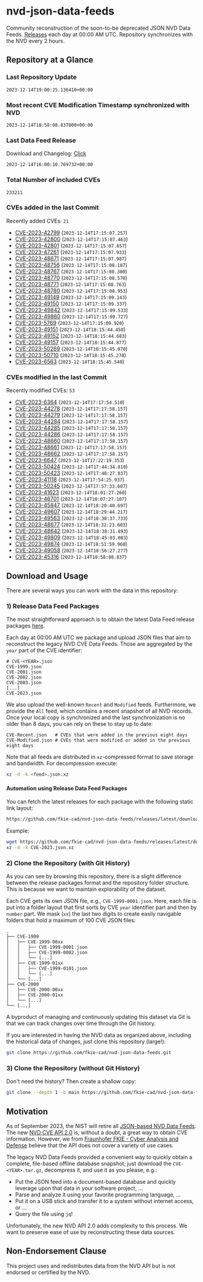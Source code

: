 # nvd-json-data-feeds

Community reconstruction of the soon-to-be deprecated JSON NVD Data Feeds. 
[Releases](https://github.com/fkie-cad/nvd-json-data-feeds/releases/latest) each day at 00:00 AM UTC.
Repository synchronizes with the NVD every 2 hours.

## Repository at a Glance

### Last Repository Update

```plain
2023-12-14T19:00:25.136410+00:00
```

### Most recent CVE Modification Timestamp synchronized with NVD

```plain
2023-12-14T18:58:08.837000+00:00
```

### Last Data Feed Release

Download and Changelog: [Click](https://github.com/fkie-cad/nvd-json-data-feeds/releases/latest)

```plain
2023-12-14T16:00:10.769732+00:00
```

### Total Number of included CVEs

```plain
233211
```

### CVEs added in the last Commit

Recently added CVEs: `21`

* [CVE-2023-42799](CVE-2023/CVE-2023-427xx/CVE-2023-42799.json) (`2023-12-14T17:15:07.257`)
* [CVE-2023-42800](CVE-2023/CVE-2023-428xx/CVE-2023-42800.json) (`2023-12-14T17:15:07.463`)
* [CVE-2023-42801](CVE-2023/CVE-2023-428xx/CVE-2023-42801.json) (`2023-12-14T17:15:07.657`)
* [CVE-2023-47261](CVE-2023/CVE-2023-472xx/CVE-2023-47261.json) (`2023-12-14T17:15:07.933`)
* [CVE-2023-48671](CVE-2023/CVE-2023-486xx/CVE-2023-48671.json) (`2023-12-14T17:15:07.987`)
* [CVE-2023-48756](CVE-2023/CVE-2023-487xx/CVE-2023-48756.json) (`2023-12-14T17:15:08.187`)
* [CVE-2023-48767](CVE-2023/CVE-2023-487xx/CVE-2023-48767.json) (`2023-12-14T17:15:08.380`)
* [CVE-2023-48770](CVE-2023/CVE-2023-487xx/CVE-2023-48770.json) (`2023-12-14T17:15:08.570`)
* [CVE-2023-48771](CVE-2023/CVE-2023-487xx/CVE-2023-48771.json) (`2023-12-14T17:15:08.763`)
* [CVE-2023-48780](CVE-2023/CVE-2023-487xx/CVE-2023-48780.json) (`2023-12-14T17:15:08.953`)
* [CVE-2023-49149](CVE-2023/CVE-2023-491xx/CVE-2023-49149.json) (`2023-12-14T17:15:09.143`)
* [CVE-2023-49150](CVE-2023/CVE-2023-491xx/CVE-2023-49150.json) (`2023-12-14T17:15:09.337`)
* [CVE-2023-49842](CVE-2023/CVE-2023-498xx/CVE-2023-49842.json) (`2023-12-14T17:15:09.533`)
* [CVE-2023-49860](CVE-2023/CVE-2023-498xx/CVE-2023-49860.json) (`2023-12-14T17:15:09.727`)
* [CVE-2023-5769](CVE-2023/CVE-2023-57xx/CVE-2023-5769.json) (`2023-12-14T17:15:09.920`)
* [CVE-2023-49151](CVE-2023/CVE-2023-491xx/CVE-2023-49151.json) (`2023-12-14T18:15:44.450`)
* [CVE-2023-49152](CVE-2023/CVE-2023-491xx/CVE-2023-49152.json) (`2023-12-14T18:15:44.683`)
* [CVE-2023-49157](CVE-2023/CVE-2023-491xx/CVE-2023-49157.json) (`2023-12-14T18:15:44.877`)
* [CVE-2023-50269](CVE-2023/CVE-2023-502xx/CVE-2023-50269.json) (`2023-12-14T18:15:45.070`)
* [CVE-2023-50710](CVE-2023/CVE-2023-507xx/CVE-2023-50710.json) (`2023-12-14T18:15:45.270`)
* [CVE-2023-6563](CVE-2023/CVE-2023-65xx/CVE-2023-6563.json) (`2023-12-14T18:15:45.540`)


### CVEs modified in the last Commit

Recently modified CVEs: `53`

* [CVE-2023-6364](CVE-2023/CVE-2023-63xx/CVE-2023-6364.json) (`2023-12-14T17:17:54.510`)
* [CVE-2023-44278](CVE-2023/CVE-2023-442xx/CVE-2023-44278.json) (`2023-12-14T17:17:58.157`)
* [CVE-2023-44279](CVE-2023/CVE-2023-442xx/CVE-2023-44279.json) (`2023-12-14T17:17:58.157`)
* [CVE-2023-44284](CVE-2023/CVE-2023-442xx/CVE-2023-44284.json) (`2023-12-14T17:17:58.157`)
* [CVE-2023-44285](CVE-2023/CVE-2023-442xx/CVE-2023-44285.json) (`2023-12-14T17:17:58.157`)
* [CVE-2023-44286](CVE-2023/CVE-2023-442xx/CVE-2023-44286.json) (`2023-12-14T17:17:58.157`)
* [CVE-2023-48660](CVE-2023/CVE-2023-486xx/CVE-2023-48660.json) (`2023-12-14T17:17:58.157`)
* [CVE-2023-48661](CVE-2023/CVE-2023-486xx/CVE-2023-48661.json) (`2023-12-14T17:17:58.157`)
* [CVE-2023-48662](CVE-2023/CVE-2023-486xx/CVE-2023-48662.json) (`2023-12-14T17:17:58.157`)
* [CVE-2023-6647](CVE-2023/CVE-2023-66xx/CVE-2023-6647.json) (`2023-12-14T17:22:19.353`)
* [CVE-2023-50424](CVE-2023/CVE-2023-504xx/CVE-2023-50424.json) (`2023-12-14T17:44:34.810`)
* [CVE-2023-50423](CVE-2023/CVE-2023-504xx/CVE-2023-50423.json) (`2023-12-14T17:48:27.037`)
* [CVE-2023-41118](CVE-2023/CVE-2023-411xx/CVE-2023-41118.json) (`2023-12-14T17:54:25.937`)
* [CVE-2023-50245](CVE-2023/CVE-2023-502xx/CVE-2023-50245.json) (`2023-12-14T17:57:33.607`)
* [CVE-2023-41623](CVE-2023/CVE-2023-416xx/CVE-2023-41623.json) (`2023-12-14T18:01:27.260`)
* [CVE-2023-46701](CVE-2023/CVE-2023-467xx/CVE-2023-46701.json) (`2023-12-14T18:07:27.107`)
* [CVE-2023-45847](CVE-2023/CVE-2023-458xx/CVE-2023-45847.json) (`2023-12-14T18:20:40.697`)
* [CVE-2023-49607](CVE-2023/CVE-2023-496xx/CVE-2023-49607.json) (`2023-12-14T18:29:44.217`)
* [CVE-2023-49563](CVE-2023/CVE-2023-495xx/CVE-2023-49563.json) (`2023-12-14T18:30:37.733`)
* [CVE-2023-48677](CVE-2023/CVE-2023-486xx/CVE-2023-48677.json) (`2023-12-14T18:32:23.603`)
* [CVE-2023-48642](CVE-2023/CVE-2023-486xx/CVE-2023-48642.json) (`2023-12-14T18:38:31.893`)
* [CVE-2023-49809](CVE-2023/CVE-2023-498xx/CVE-2023-49809.json) (`2023-12-14T18:45:03.083`)
* [CVE-2023-49874](CVE-2023/CVE-2023-498xx/CVE-2023-49874.json) (`2023-12-14T18:51:59.960`)
* [CVE-2023-49058](CVE-2023/CVE-2023-490xx/CVE-2023-49058.json) (`2023-12-14T18:56:27.277`)
* [CVE-2023-45316](CVE-2023/CVE-2023-453xx/CVE-2023-45316.json) (`2023-12-14T18:58:08.837`)


## Download and Usage

There are several ways you can work with the data in this repository:

### 1) Release Data Feed Packages

The most straightforward approach is to obtain the latest Data Feed release packages [here](https://github.com/fkie-cad/nvd-json-data-feeds/releases/latest).

Each day at 00:00 AM UTC we package and upload JSON files that aim to reconstruct the legacy NVD CVE Data Feeds.
Those are aggregated by the `year` part of the CVE identifier:

```
# CVE-<YEAR>.json
CVE-1999.json
CVE-2001.json
CVE-2002.json
CVE-2003.json
[...]
CVE-2023.json
```

We also upload the well-known `Recent` and `Modified` feeds.
Furthermore, we provide the `All` feed, which contains a recent snapshot of all NVD records.
Once your local copy is synchronized and the last synchronization is no older than 8 days, you can rely on these to stay up to date:

```plain
CVE-Recent.json   # CVEs that were added in the previous eight days
CVE-Modified.json # CVEs that were modified or added in the previous eight days
```

Note that all feeds are distributed in `xz`-compressed format to save storage and bandwidth.
For decompression execute:

```sh
xz -d -k <feed>.json.xz
```


#### Automation using Release Data Feed Packages

You can fetch the latest releases for each package with the following static link layout:

```sh
https://github.com/fkie-cad/nvd-json-data-feeds/releases/latest/download/CVE-<YEAR>.json.xz
```

Example:

```sh
wget https://github.com/fkie-cad/nvd-json-data-feeds/releases/latest/download/CVE-2023.json.xz
xz -d -k CVE-2023.json.xz
```

### 2) Clone the Repository (with Git History)

As you can see by browsing this repository, there is a slight difference between the release packages format and the repository folder structure.
This is because we want to maintain explorability of the dataset.

Each CVE gets its own JSON file, e.g., `CVE-1999-0001.json`.
Here, each file is put into a folder layout that first sorts by CVE `year` identifier part and then by `number` part.
We mask (`xx`) the last two digits to create easily navigable folders that hold a maximum of 100 CVE JSON files:

```plain
.
├── CVE-1999
│   ├── CVE-1999-00xx
│   │   ├── CVE-1999-0001.json
│   │   ├── CVE-1999-0002.json
│   │   └── [...]
│   ├── CVE-1999-01xx
│   │   ├── CVE-1999-0101.json
│   │   └── [...]
│   └── [...]
├── CVE-2000
│   ├── CVE-2000-00xx
│   ├── CVE-2000-01xx
│   └── [...]
└── [...]
```

A byproduct of managing and continuously updating this dataset via Git is that we can track changes over time through the Git history.

If you are interested in having the NVD data as organized above, including the historical data of changes, just clone this repository (large!):

```sh
git clone https://github.com/fkie-cad/nvd-json-data-feeds.git
```

### 3) Clone the Repository (without Git History)

Don't need the history? Then create a shallow copy:

```sh
git clone --depth 1 -b main https://github.com/fkie-cad/nvd-json-data-feeds.git
```

## Motivation

As of September 2023, the NIST will retire all [JSON-based NVD Data Feeds](https://nvd.nist.gov/vuln/data-feeds#divRetirementBanner-1).
The new [NVD CVE API 2.0](https://nvd.nist.gov/developers/vulnerabilities) is, without a doubt, a great way to obtain CVE information.
However, we from [Fraunhofer FKIE - Cyber Analysis and Defense](https://www.fkie.fraunhofer.de/en/departments/cad.html) believe that the API does not cover a variety of use cases.

The legacy NVD Data Feeds provided a convenient way to quickly obtain a complete, file-based offline database snapshot; just download the `CVE-<YEAR>.tar.gz`, decompress it, and use it as you please, e.g.:

* Put the JSON feed into a document-based database and quickly leverage upon that data in your software project, ...
* Parse and analyze it using your favorite programming language, ...
* Put it on a USB stick and transfer it to a system without internet access, or ...
* Query the file using `jq`!

Unfortunately, the new NVD API 2.0 adds complexity to this process.
We want to preserve ease of use by reconstructing these data sources.

## Non-Endorsement Clause

This project uses and redistributes data from the NVD API but is not endorsed or certified by the NVD.